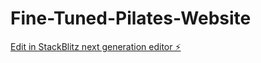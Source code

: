 # Fine-Tuned-Pilates-Website

[Edit in StackBlitz next generation editor ⚡️](https://stackblitz.com/~/github.com/garrettdfaino/Fine-Tuned-Pilates-Website)
